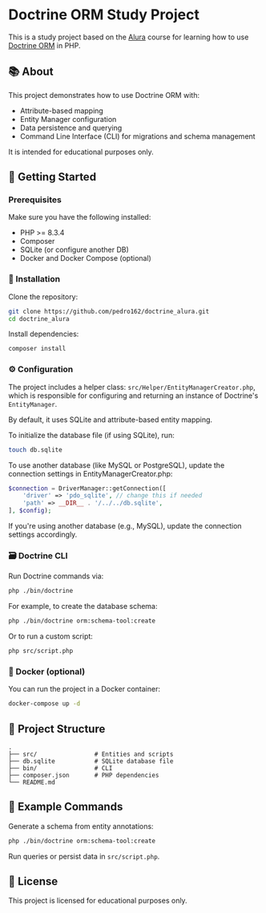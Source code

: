 # Doctrine ORM Study Project

This is a study project based on the [Alura](https://www.alura.com.br/) course for learning how to use [Doctrine ORM](https://www.doctrine-project.org/projects/orm.html) in PHP.

## 📚 About

This project demonstrates how to use Doctrine ORM with:

- Attribute-based mapping
- Entity Manager configuration
- Data persistence and querying
- Command Line Interface (CLI) for migrations and schema management

It is intended for educational purposes only.

## 🚀 Getting Started

### Prerequisites

Make sure you have the following installed:

- PHP >= 8.3.4
- Composer
- SQLite (or configure another DB)
- Docker and Docker Compose (optional)

### 🧰 Installation

Clone the repository:

```bash
git clone https://github.com/pedro162/doctrine_alura.git
cd doctrine_alura
```

Install dependencies:

```bash
composer install
```

### ⚙️ Configuration

The project includes a helper class: `src/Helper/EntityManagerCreator.php`, which is responsible for configuring and returning an instance of Doctrine's `EntityManager`.

By default, it uses SQLite and attribute-based entity mapping.

To initialize the database file (if using SQLite), run:

```bash
touch db.sqlite
```

To use another database (like MySQL or PostgreSQL), update the connection settings in EntityManagerCreator.php:

```php
$connection = DriverManager::getConnection([
    'driver' => 'pdo_sqlite', // change this if needed
    'path' => __DIR__ . '/../../db.sqlite',
], $config);
```

If you're using another database (e.g., MySQL), update the connection settings accordingly.

### 🗃️ Doctrine CLI

Run Doctrine commands via:

```bash
php ./bin/doctrine
```

For example, to create the database schema:

```bash
php ./bin/doctrine orm:schema-tool:create
```

Or to run a custom script:

```bash
php src/script.php
```

### 🐳 Docker (optional)

You can run the project in a Docker container:

```bash
docker-compose up -d
```

## 📁 Project Structure

```
.
├── src/                # Entities and scripts
├── db.sqlite           # SQLite database file
├── bin/                # CLI
├── composer.json       # PHP dependencies
└── README.md
```

## 🧪 Example Commands

Generate a schema from entity annotations:

```bash
php ./bin/doctrine orm:schema-tool:create
```

Run queries or persist data in `src/script.php`.

## 📄 License

This project is licensed for educational purposes only.
